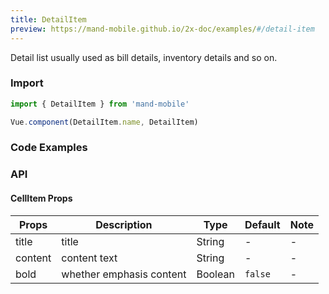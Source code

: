 ```yaml
---
title: DetailItem
preview: https://mand-mobile.github.io/2x-doc/examples/#/detail-item
---
```


Detail list usually used as bill details, inventory details and so on.

### Import

```javascript
import { DetailItem } from 'mand-mobile'

Vue.component(DetailItem.name, DetailItem)
```

### Code Examples
<!-- DEMO -->

### API

#### CellItem Props
|Props | Description | Type | Default | Note|
|----|-----|------|------|------|
|title|title|String|-|-|
|content|content text|String|-|-|
|bold|whether emphasis content|Boolean|`false`|-|
